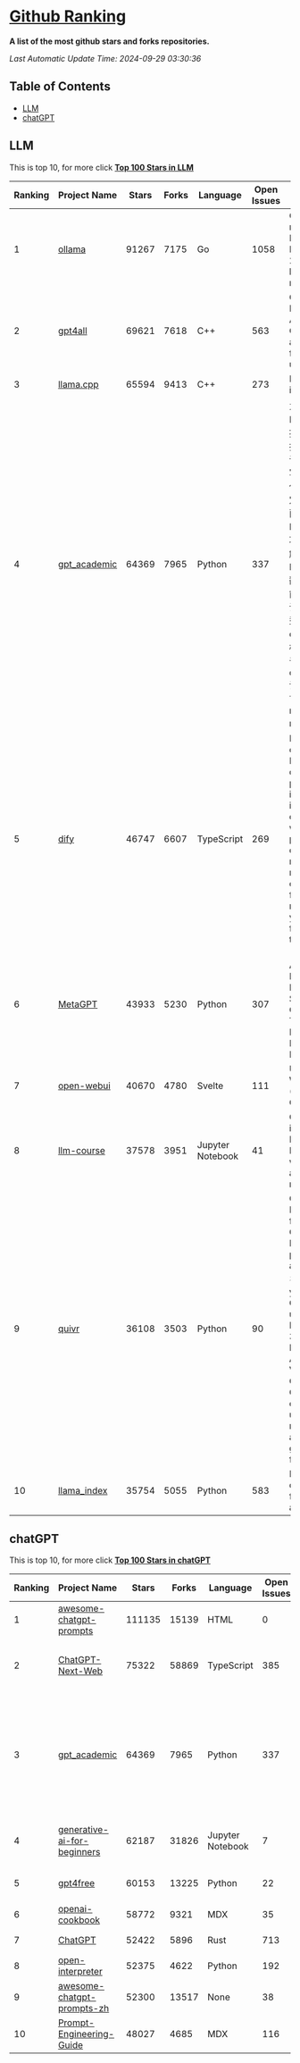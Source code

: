 [Github Ranking](./README.md)
==========

**A list of the most github stars and forks repositories.**

*Last Automatic Update Time: 2024-09-29 03:30:36*

## Table of Contents
 * [LLM](#LLM)
 * [chatGPT](#chatGPT)

## LLM

This is top 10, for more click **[Top 100 Stars in LLM](Top100/LLM.md)**

| Ranking | Project Name | Stars | Forks | Language | Open Issues | Description | Last Commit |
| ------- | ------------ | ----- | ----- | -------- | ----------- | ----------- | ----------- |
| 1 | [ollama](https://github.com/ollama/ollama) | 91267 | 7175 | Go | 1058 | Get up and running with Llama 3.2, Mistral, Gemma 2, and other large language models. | 2024-09-28T03:42:43Z |
| 2 | [gpt4all](https://github.com/nomic-ai/gpt4all) | 69621 | 7618 | C++ | 563 | GPT4All: Run Local LLMs on Any Device. Open-source and available for commercial use. | 2024-09-28T22:53:52Z |
| 3 | [llama.cpp](https://github.com/ggerganov/llama.cpp) | 65594 | 9413 | C++ | 273 | LLM inference in C/C++ | 2024-09-29T00:40:13Z |
| 4 | [gpt_academic](https://github.com/binary-husky/gpt_academic) | 64369 | 7965 | Python | 337 | 为GPT/GLM等LLM大语言模型提供实用化交互接口，特别优化论文阅读/润色/写作体验，模块化设计，支持自定义快捷按钮&函数插件，支持Python和C++等项目剖析&自译解功能，PDF/LaTex论文翻译&总结功能，支持并行问询多种LLM模型，支持chatglm3等本地模型。接入通义千问, deepseekcoder, 讯飞星火, 文心一言, llama2, rwkv, claude2, moss等。 | 2024-09-28T10:05:34Z |
| 5 | [dify](https://github.com/langgenius/dify) | 46747 | 6607 | TypeScript | 269 | Dify is an open-source LLM app development platform. Dify's intuitive interface combines AI workflow, RAG pipeline, agent capabilities, model management, observability features and more, letting you quickly go from prototype to production. | 2024-09-29T03:26:44Z |
| 6 | [MetaGPT](https://github.com/geekan/MetaGPT) | 43933 | 5230 | Python | 307 | 🌟 The Multi-Agent Framework: First AI Software Company, Towards Natural Language Programming | 2024-08-21T06:12:26Z |
| 7 | [open-webui](https://github.com/open-webui/open-webui) | 40670 | 4780 | Svelte | 111 | User-friendly WebUI for AI (Formerly Ollama WebUI) | 2024-09-28T17:51:29Z |
| 8 | [llm-course](https://github.com/mlabonne/llm-course) | 37578 | 3951 | Jupyter Notebook | 41 | Course to get into Large Language Models (LLMs) with roadmaps and Colab notebooks. | 2024-07-28T22:17:43Z |
| 9 | [quivr](https://github.com/QuivrHQ/quivr) | 36108 | 3503 | Python | 90 | Open-source RAG Framework for building GenAI Second Brains 🧠  Build productivity assistant (RAG) ⚡️🤖 Chat with your docs (PDF, CSV, ...)  & apps using Langchain, GPT 3.5 / 4 turbo, Private, Anthropic, VertexAI, Ollama, LLMs, Groq  that you can share with users !  Efficient retrieval augmented generation framework | 2024-09-28T21:06:59Z |
| 10 | [llama_index](https://github.com/run-llama/llama_index) | 35754 | 5055 | Python | 583 | LlamaIndex is a data framework for your LLM applications | 2024-09-29T03:17:34Z |


## chatGPT

This is top 10, for more click **[Top 100 Stars in chatGPT](Top100/chatGPT.md)**

| Ranking | Project Name | Stars | Forks | Language | Open Issues | Description | Last Commit |
| ------- | ------------ | ----- | ----- | -------- | ----------- | ----------- | ----------- |
| 1 | [awesome-chatgpt-prompts](https://github.com/f/awesome-chatgpt-prompts) | 111135 | 15139 | HTML | 0 | This repo includes ChatGPT prompt curation to use ChatGPT better. | 2024-09-26T13:36:47Z |
| 2 | [ChatGPT-Next-Web](https://github.com/ChatGPTNextWeb/ChatGPT-Next-Web) | 75322 | 58869 | TypeScript | 385 | A cross-platform ChatGPT/Gemini UI (Web / PWA / Linux / Win / MacOS). 一键拥有你自己的跨平台 ChatGPT/Gemini 应用。 | 2024-09-27T13:13:26Z |
| 3 | [gpt_academic](https://github.com/binary-husky/gpt_academic) | 64369 | 7965 | Python | 337 | 为GPT/GLM等LLM大语言模型提供实用化交互接口，特别优化论文阅读/润色/写作体验，模块化设计，支持自定义快捷按钮&函数插件，支持Python和C++等项目剖析&自译解功能，PDF/LaTex论文翻译&总结功能，支持并行问询多种LLM模型，支持chatglm3等本地模型。接入通义千问, deepseekcoder, 讯飞星火, 文心一言, llama2, rwkv, claude2, moss等。 | 2024-09-28T10:05:34Z |
| 4 | [generative-ai-for-beginners](https://github.com/microsoft/generative-ai-for-beginners) | 62187 | 31826 | Jupyter Notebook | 7 | 18 Lessons, Get Started Building with Generative AI  🔗 https://microsoft.github.io/generative-ai-for-beginners/ | 2024-09-17T19:51:05Z |
| 5 | [gpt4free](https://github.com/xtekky/gpt4free) | 60153 | 13225 | Python | 22 | The official gpt4free repository \| various collection of powerful language models | 2024-09-21T13:25:36Z |
| 6 | [openai-cookbook](https://github.com/openai/openai-cookbook) | 58772 | 9321 | MDX | 35 | Examples and guides for using the OpenAI API | 2024-09-27T01:13:48Z |
| 7 | [ChatGPT](https://github.com/lencx/ChatGPT) | 52422 | 5896 | Rust | 713 | 🔮 ChatGPT Desktop Application (Mac, Windows and Linux) | 2024-08-29T17:58:11Z |
| 8 | [open-interpreter](https://github.com/OpenInterpreter/open-interpreter) | 52375 | 4622 | Python | 192 | A natural language interface for computers | 2024-09-26T07:13:34Z |
| 9 | [awesome-chatgpt-prompts-zh](https://github.com/PlexPt/awesome-chatgpt-prompts-zh) | 52300 | 13517 | None | 38 | ChatGPT 中文调教指南。各种场景使用指南。学习怎么让它听你的话。 | 2024-07-30T11:43:23Z |
| 10 | [Prompt-Engineering-Guide](https://github.com/dair-ai/Prompt-Engineering-Guide) | 48027 | 4685 | MDX | 116 | 🐙 Guides, papers, lecture, notebooks and resources for prompt engineering | 2024-09-19T20:28:14Z |

